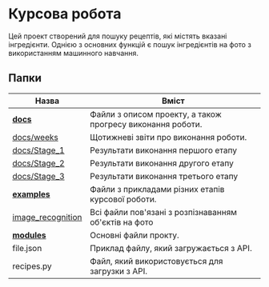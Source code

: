Курсова робота
=====================
Цей проект створений для пошуку рецептів, які містять вказані інгредієнти.
Однією з основних функцій є пошук інгредієнтів на фото з використанням машинного навчання.

Папки
-------------
Назва  | Вміст
----------------|----------------------
[**docs**](https://github.com/tolik0/Coursework/tree/master/docs)|Файли з описом проекту, а також прогресу виконання роботи. 
  [docs/weeks](https://github.com/tolik0/Coursework/tree/master/docs/weeks)|Щотижневі звіти про виконання роботи.
  [docs/Stage_1](https://github.com/tolik0/Coursework/tree/master/docs/Stage_1)|Результати виконання першого етапу
  [docs/Stage_2](https://github.com/tolik0/Coursework/tree/master/docs/Stage_2)|Результати виконання другого етапу
  [docs/Stage_3](https://github.com/tolik0/Coursework/tree/master/docs/Stage_3)|Результати виконання третього етапу
[**examples**](https://github.com/tolik0/Coursework/tree/master/examples)|Файли з прикладами різних етапів курсової роботи.
  [image_recognition](https://github.com/tolik0/Coursework/tree/master/examples/image_recognition)|Всі файли пов'язані з розпізнаванням об'єктів на фото
[**modules**](https://github.com/tolik0/Coursework/tree/master/modules)|Основні файли прокту.
  file.json|Приклад файлу, який загружається з API.
  recipes.py|Файл, який використовується для загрузки з API.

